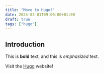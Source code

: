 ```yaml
---
title: "Move to Hugo!"
date: 2024-03-01T09:00:00+01:00
draft: true
tags: ["hugo"]
---
```

## Introduction

This is **bold** text, and this is *emphasized* text.

Visit the [Hugo](https://gohugo.io) website!